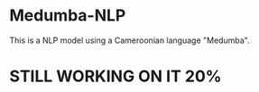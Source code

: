 # Medumba-NLP
This is a NLP model using a Cameroonian language "Medumba".
# STILL WORKING ON IT 20%
